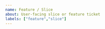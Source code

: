 ```yaml
---
name: Feature / Slice
about: User-facing slice or feature ticket
labels: ["feature","slice"]
---
```


# <Title>

## User Story
As a <user>, I can <capability> so that <value>.

## Scope
- Inbound:
- Core Ports:
- Use Case:
- Adapters:
- Tests:

## Acceptance Criteria
- [ ] Happy path returns …
- [ ] Error A → ProblemDetails with status X
- [ ] Core has no framework refs
- [ ] README/docs updated

## Out of Scope
- …

